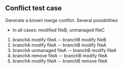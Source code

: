 ## Conflict test case

Generate a known merge conflict. Several possibilities

* In all cases: modified fileB, unmanaged fileC
1. branchA modify fileA -- branchB modify fileB
2. branchA modify fileA -- branchB modify fileA
3. branchA unmanaged fileA -- branchB modify fileA
4. branchA remove fileA -- branchB modify fileA
5. branchA modify fileA -- branchB remove fileA


